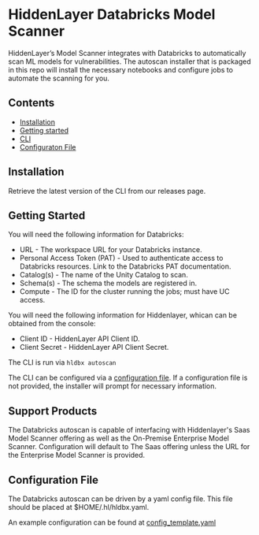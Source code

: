 # HiddenLayer Databricks Model Scanner

HiddenLayer’s Model Scanner integrates with Databricks to automatically scan ML models for vulnerabilities. The autoscan installer that is packaged in this repo will install the necessary notebooks and configure jobs to automate the scanning for you.

## Contents

- [Installation](#installation)
- [Getting started](#getting-started)
- [CLI](#cli)
- [Configuraton File](#configuration-file)


## Installation

Retrieve the latest version of the CLI from our releases page.

## Getting Started

You will need the following information for Databricks:
- URL - The workspace URL for your Databricks instance.
- Personal Access Token (PAT) - Used to authenticate access to Databricks resources. Link to the Databricks PAT documentation.
- Catalog(s) - The name of the Unity Catalog to scan.
- Schema(s) - The schema the models are registered in.
- Compute - The ID for the cluster running the jobs; must have UC access.

You will need the following information for Hiddenlayer, whican can be obtained from the console:
- Client ID - HiddenLayer API Client ID.
- Client Secret - HiddenLayer API Client Secret.

The CLI is run via `hldbx autoscan`

The CLI can be configured via a [configuration file](#configuration-file). If a configuration file is not provided, the installer will prompt for necessary information.

## Support Products

The Databricks autoscan is capable of interfacing with Hiddenlayer's Saas Model Scanner offering as well as the On-Premise Enterprise Model Scanner. Configuration will default to The Saas offering unless the URL for the Enterprise Model Scanner is provided.

## Configuration File

The Databricks autoscan can be driven by a yaml config file. This file should be placed at $HOME/.hl/hldbx.yaml.

An example configuration can be found at [config_template.yaml](https://github.com/hiddenlayerai/hiddenlayer-databricks-model-scanner/blob/main/config_template.yaml)
